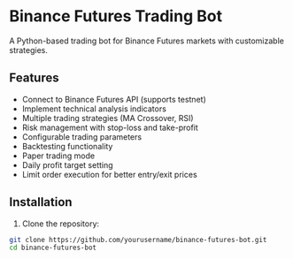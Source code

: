 # Binance Futures Trading Bot

A Python-based trading bot for Binance Futures markets with customizable strategies.

## Features

- Connect to Binance Futures API (supports testnet)
- Implement technical analysis indicators
- Multiple trading strategies (MA Crossover, RSI)
- Risk management with stop-loss and take-profit
- Configurable trading parameters
- Backtesting functionality
- Paper trading mode
- Daily profit target setting
- Limit order execution for better entry/exit prices

## Installation

1. Clone the repository:
```bash
git clone https://github.com/yourusername/binance-futures-bot.git
cd binance-futures-bot
